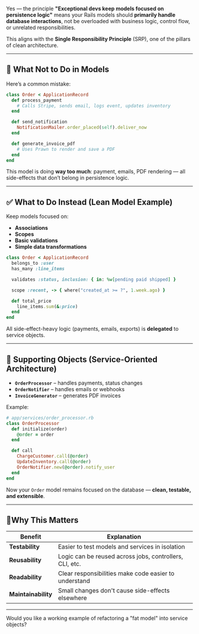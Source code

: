 Yes — the principle **"Exceptional devs keep models focused on persistence logic"** means your Rails models should **primarily handle database interactions**, not be overloaded with business logic, control flow, or unrelated responsibilities.

This aligns with the **Single Responsibility Principle** (SRP), one of the pillars of clean architecture.

---

## 🚫 **What Not to Do in Models**

Here’s a common mistake:

```ruby
class Order < ApplicationRecord
  def process_payment
    # Calls Stripe, sends email, logs event, updates inventory
  end

  def send_notification
    NotificationMailer.order_placed(self).deliver_now
  end

  def generate_invoice_pdf
    # Uses Prawn to render and save a PDF
  end
end
```

This model is doing **way too much**: payment, emails, PDF rendering — all side-effects that don’t belong in persistence logic.

---

## ✅ **What to Do Instead (Lean Model Example)**

Keep models focused on:

* **Associations**
* **Scopes**
* **Basic validations**
* **Simple data transformations**

```ruby
class Order < ApplicationRecord
  belongs_to :user
  has_many :line_items

  validates :status, inclusion: { in: %w[pending paid shipped] }

  scope :recent, -> { where("created_at >= ?", 1.week.ago) }

  def total_price
    line_items.sum(&:price)
  end
end
```

All side-effect-heavy logic (payments, emails, exports) is **delegated** to service objects.

---

## 🧱 Supporting Objects (Service-Oriented Architecture)

* **`OrderProcessor`** – handles payments, status changes
* **`OrderNotifier`** – handles emails or webhooks
* **`InvoiceGenerator`** – generates PDF invoices

Example:

```ruby
# app/services/order_processor.rb
class OrderProcessor
  def initialize(order)
    @order = order
  end

  def call
    ChargeCustomer.call(@order)
    UpdateInventory.call(@order)
    OrderNotifier.new(@order).notify_user
  end
end
```

Now your `Order` model remains focused on the database — **clean, testable, and extensible**.

---

## 🚦Why This Matters

| Benefit             | Explanation                                             |
| ------------------- | ------------------------------------------------------- |
| **Testability**     | Easier to test models and services in isolation         |
| **Reusability**     | Logic can be reused across jobs, controllers, CLI, etc. |
| **Readability**     | Clear responsibilities make code easier to understand   |
| **Maintainability** | Small changes don't cause side-effects elsewhere        |

---

Would you like a working example of refactoring a "fat model" into service objects?

